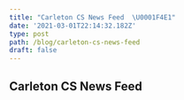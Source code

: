 ```yaml
---
title: "Carleton CS News Feed  \U0001F4E1"
date: '2021-03-01T22:14:32.182Z'
type: post
path: /blog/carleton-cs-news-feed
draft: false
---
```

## Carleton CS News Feed